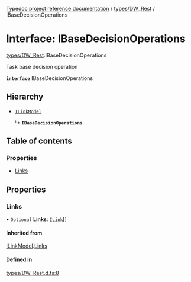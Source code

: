 [Typedoc project reference documentation](../README.md) / [types/DW_Rest](../modules/types_dw_rest.md) / IBaseDecisionOperations

# Interface: IBaseDecisionOperations

[types/DW_Rest](../modules/types_dw_rest.md).IBaseDecisionOperations

Task base decision operation

**`interface`** IBaseDecisionOperations

## Hierarchy

- [`ILinkModel`](types_dw_rest.ilinkmodel.md)

  ↳ **`IBaseDecisionOperations`**

## Table of contents

### Properties

- [Links](types_dw_rest.ibasedecisionoperations.md#links)

## Properties

### Links

• `Optional` **Links**: [`ILink`](types_dw_rest.ilink.md)[]

#### Inherited from

[ILinkModel](types_dw_rest.ilinkmodel.md).[Links](types_dw_rest.ilinkmodel.md#links)

#### Defined in

[types/DW_Rest.d.ts:8](https://github.com/DocuWare/REST-Sample-TS/blob/828b3d4/src/types/DW_Rest.d.ts#L8)

